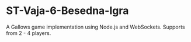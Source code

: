 ST-Vaja-6-Besedna-Igra
======================

A Gallows game implementation using Node.js and WebSockets. Supports from 2 - 4 players.
